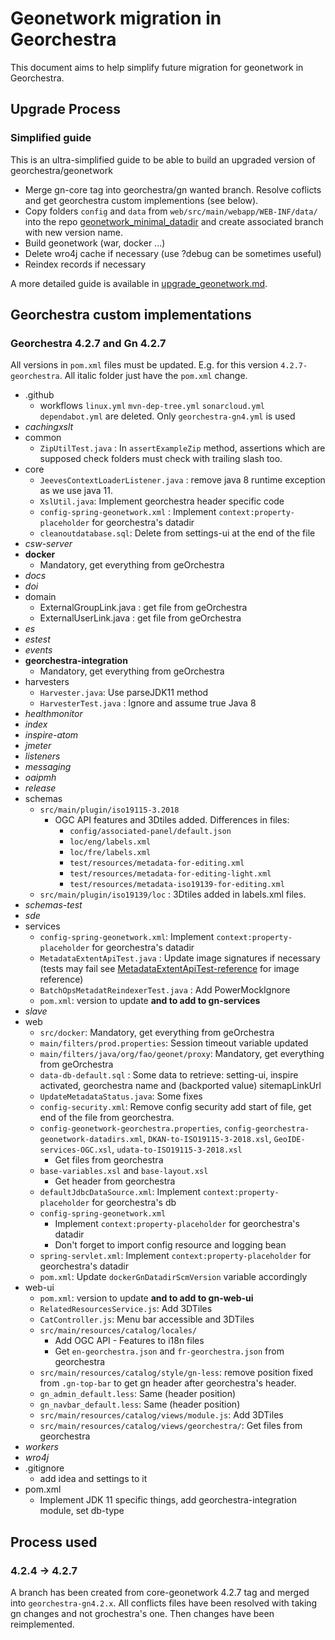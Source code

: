 # Geonetwork migration in Georchestra

This document aims to help simplify future migration for geonetwork in Georchestra. 

## Upgrade Process

### Simplified guide

This is an ultra-simplified guide to be able to build an upgraded version of georchestra/geonetwork
- Merge gn-core tag into georchestra/gn wanted branch. Resolve coflicts and get georchestra custom implementions (see below).
- Copy folders `config` and `data` from `web/src/main/webapp/WEB-INF/data/` into the repo [geonetwork_minimal_datadir](https://github.com/georchestra/geonetwork_minimal_datadir) and create associated branch with new version name.
- Build geonetwork (war, docker ...)
- Delete wro4j cache if necessary (use ?debug can be sometimes useful)
- Reindex records if necessary

A more detailed guide is available in [upgrade_geonetwork.md](upgrade_geonetwork.md).

## Georchestra custom implementations

### Georchestra 4.2.7 and Gn 4.2.7

All versions in `pom.xml` files must be updated. E.g. for this version `4.2.7-georchestra`.
All italic folder just have the `pom.xml` change.

- .github
  - workflows `linux.yml` `mvn-dep-tree.yml` `sonarcloud.yml` `dependabot.yml` are deleted. Only `georchestra-gn4.yml` is used
- *cachingxslt* 
- common
  - `ZipUtilTest.java` : In `assertExampleZip` method, assertions which are supposed check folders must check with trailing slash too.
- core
  - `JeevesContextLoaderListener.java` : remove java 8 runtime exception as we use java 11.
  - `XslUtil.java`: Implement georchestra header specific code
  - `config-spring-geonetwork.xml` : Implement `context:property-placeholder` for georchestra's datadir
  - `cleanoutdatabase.sql`: Delete from settings-ui at the end of the file
- *csw-server*
- **docker** 
  - Mandatory, get everything from geOrchestra
- *docs*
- *doi*
- domain
  - ExternalGroupLink.java : get file from geOrchestra
  - ExternalUserLink.java : get file from geOrchestra
- *es*
- *estest*
- *events*
- **georchestra-integration** 
  - Mandatory, get everything from geOrchestra
- harvesters
  - `Harvester.java`: Use parseJDK11 method 
  - `HarvesterTest.java` : Ignore and assume true Java 8
- *healthmonitor*
- *index*
- *inspire-atom*
- *jmeter*
- *listeners*
- *messaging*
- *oaipmh*
- *release*
- schemas
  - `src/main/plugin/iso19115-3.2018`
    - OGC API features and 3Dtiles added. Differences in files: 
      - `config/associated-panel/default.json`
      - `loc/eng/labels.xml`
      - `loc/fre/labels.xml`
      - `test/resources/metadata-for-editing.xml`
      - `test/resources/metadata-for-editing-light.xml`
      - `test/resources/metadata-iso19139-for-editing.xml`
  - `src/main/plugin/iso19139/loc` : 3Dtiles added in labels.xml files.
- *schemas-test*
- *sde*
- services
  - `config-spring-geonetwork.xml`: Implement `context:property-placeholder` for georchestra's datadir
  - `MetadataExtentApiTest.java` : Update image signatures if necessary (tests may fail see [MetadataExtentApiTest-reference](resources%2FMetadataExtentApiTest-reference) for image reference)
  - `BatchOpsMetadatReindexerTest.java` : Add PowerMockIgnore
  - `pom.xml`: version to update **and to add to gn-services**
- *slave*
- web
  - `src/docker`: Mandatory, get everything from geOrchestra
  - `main/filters/prod.properties`: Session timeout variable updated
  - `main/filters/java/org/fao/geonet/proxy`: Mandatory, get everything from geOrchestra
  - `data-db-default.sql` : Some data to retrieve: setting-ui, inspire activated, georchestra name and (backported value) sitemapLinkUrl
  - `UpdateMetadataStatus.java`: Some fixes
  - `config-security.xml`: Remove config security add start of file, get end of the file from georchestra.
  - `config-geonetwork-georchestra.properties`, `config-georchestra-geonetwork-datadirs.xml`, `DKAN-to-ISO19115-3-2018.xsl`, `GeoIDE-services-OGC.xsl`, `udata-to-ISO19115-3-2018.xsl`
    - Get files from georchestra
  - `base-variables.xsl` and `base-layout.xsl`
    - Get header from georchestra
  - `defaultJdbcDataSource.xml`: Implement `context:property-placeholder` for georchestra's db
  - `config-spring-geonetwork.xml`
    - Implement `context:property-placeholder` for georchestra's datadir
    - Don't forget to import config resource and logging bean
  - `spring-servlet.xml`: Implement `context:property-placeholder` for georchestra's datadir
  - `pom.xml`: Update `dockerGnDatadirScmVersion` variable accordingly
- web-ui
  - `pom.xml`: version to update **and to add to gn-web-ui**
  - `RelatedResourcesService.js`: Add 3DTiles
  - `CatController.js`: Menu bar accessible and 3DTiles
  - `src/main/resources/catalog/locales/`
    - Add OGC API - Features to i18n files
    - Get `en-georchestra.json` and `fr-georchestra.json` from georchestra
  - `src/main/resources/catalog/style/gn-less`: remove position fixed from `.gn-top-bar` to get gn header after georchestra's header.
  - `gn_admin_default.less`: Same (header position)
  - `gn_navbar_default.less`: Same (header position)
  - `src/main/resources/catalog/views/module.js`: Add 3DTiles
  - `src/main/resources/catalog/views/georchestra/`: Get files from georchestra
- *workers*
- *wro4j*
- .gitignore 
  - add idea and settings to it
- pom.xml  
  - Implement JDK 11 specific things, add georchestra-integration module, set db-type

## Process used

### 4.2.4 -> 4.2.7

A branch has been created from core-geonetwork 4.2.7 tag and merged into `georchestra-gn4.2.x`.
All conflicts files have been resolved with taking gn changes and not grochestra's one.
Then changes have been reimplemented.

